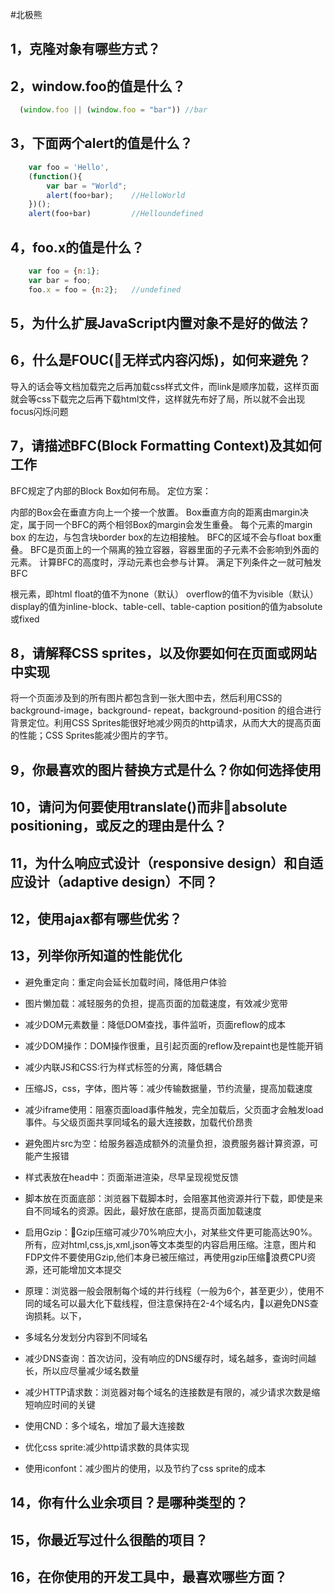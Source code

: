 #北极熊
## 1，克隆对象有哪些方式？

## 2，window.foo的值是什么？
```js
  (window.foo || (window.foo = "bar")) //bar
```

## 3，下面两个alert的值是什么？
```js
    var foo = 'Hello',
    (function(){
        var bar = "World";
        alert(foo+bar);    //HelloWorld
    })();
    alert(foo+bar)         //Helloundefined
```

## 4，foo.x的值是什么？
```js
    var foo = {n:1};
    var bar = foo;
    foo.x = foo = {n:2};   //undefined
```

## 5，为什么扩展JavaScript内置对象不是好的做法？

## 6，什么是FOUC(无样式内容闪烁)，如何来避免？
导入的话会等文档加载完之后再加载css样式文件，而link是顺序加载，这样页面就会等css下载完之后再下载html文件，这样就先布好了局，所以就不会出现focus闪烁问题

## 7，请描述BFC(Block Formatting Context)及其如何工作
BFC规定了内部的Block Box如何布局。
定位方案：

内部的Box会在垂直方向上一个接一个放置。
Box垂直方向的距离由margin决定，属于同一个BFC的两个相邻Box的margin会发生重叠。
每个元素的margin box 的左边，与包含块border box的左边相接触。
BFC的区域不会与float box重叠。
BFC是页面上的一个隔离的独立容器，容器里面的子元素不会影响到外面的元素。
计算BFC的高度时，浮动元素也会参与计算。
满足下列条件之一就可触发BFC

根元素，即html
float的值不为none（默认）
overflow的值不为visible（默认）
display的值为inline-block、table-cell、table-caption
position的值为absolute或fixed

## 8，请解释CSS sprites，以及你要如何在页面或网站中实现
将一个页面涉及到的所有图片都包含到一张大图中去，然后利用CSS的 background-image，background- repeat，background-position 的组合进行背景定位。利用CSS Sprites能很好地减少网页的http请求，从而大大的提高页面的性能；CSS Sprites能减少图片的字节。

## 9，你最喜欢的图片替换方式是什么？你如何选择使用

## 10，请问为何要使用translate()而非absolute positioning，或反之的理由是什么？

## 11，为什么响应式设计（responsive design）和自适应设计（adaptive design）不同？

## 12，使用ajax都有哪些优劣？

## 13，列举你所知道的性能优化
- 避免重定向：重定向会延长加载时间，降低用户体验
- 图片懒加载：减轻服务的负担，提高页面的加载速度，有效减少宽带
- 减少DOM元素数量：降低DOM查找，事件监听，页面reflow的成本
- 减少DOM操作：DOM操作很重，且引起页面的reflow及repaint也是性能开销
- 减少内联JS和CSS:行为样式标签的分离，降低耦合
- 压缩JS，css，字体，图片等：减少传输数据量，节约流量，提高加载速度
- 减少iframe使用：阻塞页面load事件触发，完全加载后，父页面才会触发load事件。与父级页面共享同域名的最大连接数，加载代价昂贵
- 避免图片src为空：给服务器造成额外的流量负担，浪费服务器计算资源，可能产生报错
- 样式表放在head中：页面渐进渲染，尽早呈现视觉反馈
- 脚本放在页面底部：浏览器下载脚本时，会阻塞其他资源并行下载，即使是来自不同域名的资源。因此，最好放在底部，提高页面加载速度
- 启用Gzip：Gzip压缩可减少70%响应大小，对某些文件更可能高达90%。所有，应对html,css,js,xml,json等文本类型的内容启用压缩。注意，图片和FDP文件不要使用Gzip,他们本身已被压缩过，再使用gzip压缩浪费CPU资源，还可能增加文本提交

- 原理：浏览器一般会限制每个域的并行线程（一般为6个，甚至更少），使用不同的域名可以最大化下载线程，但注意保持在2-4个域名内，以避免DNS查询损耗。以下，
- 多域名分发划分内容到不同域名
- 减少DNS查询：首次访问，没有响应的DNS缓存时，域名越多，查询时间越长，所以应尽量减少域名数量
- 减少HTTP请求数：浏览器对每个域名的连接数是有限的，减少请求次数是缩短响应时间的关键
- 使用CND：多个域名，增加了最大连接数
- 优化css sprite:减少http请求数的具体实现
- 使用iconfont：减少图片的使用，以及节约了css sprite的成本
## 14，你有什么业余项目？是哪种类型的？

## 15，你最近写过什么很酷的项目？

## 16，在你使用的开发工具中，最喜欢哪些方面？